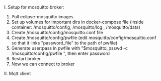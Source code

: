 I. Setup for mosquitto broker:

1. Pull eclipse-mosquitto images
2. Set up volumes for important dirs in docker-compose file (inside container: /mosquitto/config, /mosquitto/log , /mosquitto/data)
3. Create /mosquitto/config/mosquitto.conf file
4. Create /mosquitto/config/pwfile (edit mosquitto/config/mosquitto.conf so that it links "password_file" to the path of pwfile)
5. Generate user:pass in pwfile with "$mosquitto_psswd -c /mosquitto/config/pwfile <username>", then enter password
6. Restart broker
7. Now we can connect to broker

II. Mqtt client
